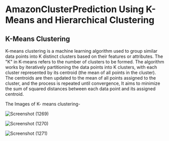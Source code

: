 # AmazonClusterPrediction Using K-Means and Hierarchical Clustering


## K-Means Clustering
K-means clustering is a machine learning algorithm used to group similar data points into K distinct clusters based on their features or attributes. The "K" in K-means refers to the number of clusters to be formed.
The algorithm works by iteratively partitioning the data points into K clusters, with each cluster represented by its centroid (the mean of all points in the cluster).
The centroids are then updated to the mean of all points assigned to the cluster, and the process is repeated until convergence, It aims to minimize the sum of squared distances between each data point and its assigned centroid.

The Images of K- means clustering- 

![Screenshot (1269)](https://user-images.githubusercontent.com/62388424/233836902-6342b556-f144-4d5e-820f-aacaa4c11c18.png)

![Screenshot (1270)](https://user-images.githubusercontent.com/62388424/233836925-d822a3f2-dc2f-4901-a185-264df997dd46.png)


![Screenshot (1271)](https://user-images.githubusercontent.com/62388424/233836941-ca0f045c-bdb7-4572-9130-f973f760e360.png)
